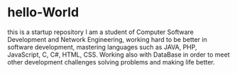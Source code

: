 # hello-World
this is a startup repository
I am a student of Computer Software Development and Network Engineering, working hard to be better in software development, mastering languages such as JAVA, PHP, JavaScript, C, C#, HTML, CSS. Working also with DataBase in order to meet other development challenges solving problems and making life better.


